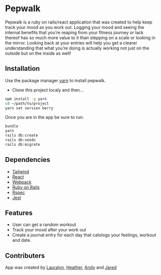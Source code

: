 
# Pepwalk

Pepwalk is a ruby on rails/react application that was created to help keep track your mood as you work out. Logging your mood and seeing the internal benefits that you’re reaping from your fitness journey or lack thereof has so much more value to it than stepping on a scale or looking in the mirror.  Looking back at your entries will help you get a clearer understanding that what you’re doing is actually working not just on the outside but on the inside as well!

## Installation

Use the package manager [yarn](https://yarnpkg.com/getting-started/install) to install pepwalk.

- Clone this project localy and then...

```bash
npm install -g yarn
cd ~/path/to/project
yarn set version berry
```

Once you are in the app be sure to run:

```bash
bundle
yarn
rails db:create
rails db:seeds
rails db:migrate
```

## Dependencies
- [Tailwind](https://tailwindcss.com/)
- [React](https://reactjs.org/docs/getting-started.html)
- [Webpack](https://webpack.js.org/)
- [Ruby on Rails](https://guides.rubyonrails.org/)
- [Rspec](https://rspec.info/documentation/)
- [Jest](https://jestjs.io/docs/getting-started)


## Features

- User can get a random workout
- Track your mood after your work out
- Create a journal entry for each day that catologs your feelings, workout and date.

## Contributers
App was created by [Lauralyn](https://github.com/lauralyngonzalez), [Heather](https://github.com/hroulston), [Andy](https://github.com/Andy19936) and [Jared](https://github.com/Jatded1d9l7)

